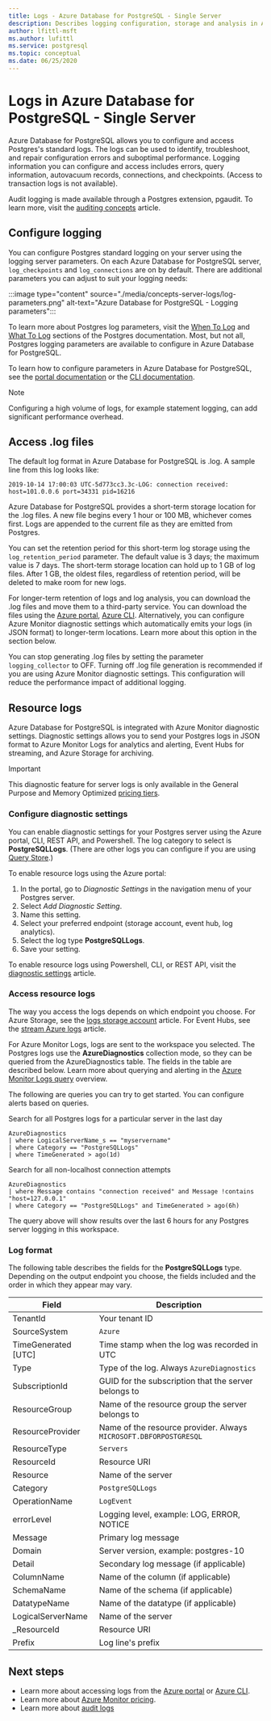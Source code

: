 ```yaml
---
title: Logs - Azure Database for PostgreSQL - Single Server
description: Describes logging configuration, storage and analysis in Azure Database for PostgreSQL - Single Server
author: lfittl-msft
ms.author: lufittl
ms.service: postgresql
ms.topic: conceptual
ms.date: 06/25/2020
---
```


# Logs in Azure Database for PostgreSQL - Single Server

Azure Database for PostgreSQL allows you to configure and access Postgres's standard logs. The logs can be used to identify, troubleshoot, and repair configuration errors and suboptimal performance. Logging information you can configure and access includes errors, query information, autovacuum records, connections, and checkpoints. (Access to transaction logs is not available).

Audit logging is made available through a Postgres extension, pgaudit. To learn more, visit the [auditing concepts](concepts-audit.md) article.


## Configure logging 
You can configure Postgres standard logging on your server using the logging server parameters. On each Azure Database for PostgreSQL server, `log_checkpoints` and `log_connections` are on by default. There are additional parameters you can adjust to suit your logging needs: 

:::image type="content" source="./media/concepts-server-logs/log-parameters.png" alt-text="Azure Database for PostgreSQL - Logging parameters":::

To learn more about Postgres log parameters, visit the [When To Log](https://www.postgresql.org/docs/current/runtime-config-logging.html#RUNTIME-CONFIG-LOGGING-WHEN) and [What To Log](https://www.postgresql.org/docs/current/runtime-config-logging.html#RUNTIME-CONFIG-LOGGING-WHAT) sections of the Postgres documentation. Most, but not all, Postgres logging parameters are available to configure in Azure Database for PostgreSQL.

To learn how to configure parameters in Azure Database for PostgreSQL, see the [portal documentation](howto-configure-server-parameters-using-portal.md) or the [CLI documentation](howto-configure-server-parameters-using-cli.md). 

> [!NOTE]
> Configuring a high volume of logs, for example statement logging, can add significant performance overhead. 

## Access .log files
The default log format in Azure Database for PostgreSQL is .log. A sample line from this log looks like:

```
2019-10-14 17:00:03 UTC-5d773cc3.3c-LOG: connection received: host=101.0.0.6 port=34331 pid=16216
```

Azure Database for PostgreSQL provides a short-term storage location for the .log files. A new file begins every 1 hour or 100 MB, whichever comes first. Logs are appended to the current file as they are emitted from Postgres.  

You can set the retention period for this short-term log storage using the `log_retention_period` parameter. The default value is 3 days; the maximum value is 7 days. The short-term storage location can hold up to 1 GB of log files. After 1 GB, the oldest files, regardless of retention period, will be deleted to make room for new logs. 

For longer-term retention of logs and log analysis, you can download the .log files and move them to a third-party service. You can download the files using the [Azure portal](howto-configure-server-logs-in-portal.md), [Azure CLI](howto-configure-server-logs-using-cli.md). Alternatively, you can configure Azure Monitor diagnostic settings which automatically emits your logs (in JSON format) to longer-term locations. Learn more about this option in the section below. 

You can stop generating .log files by setting the parameter `logging_collector` to OFF. Turning off .log file generation is recommended if you are using Azure Monitor diagnostic settings. This configuration will reduce the performance impact of additional logging.

## Resource logs

Azure Database for PostgreSQL is integrated with Azure Monitor diagnostic settings. Diagnostic settings allows you to send your Postgres logs in JSON format to Azure Monitor Logs for analytics and alerting, Event Hubs for streaming, and Azure Storage for archiving. 

> [!IMPORTANT]
> This diagnostic feature for server logs is only available in the General Purpose and Memory Optimized [pricing tiers](concepts-pricing-tiers.md).


### Configure diagnostic settings

You can enable diagnostic settings for your Postgres server using the Azure portal, CLI, REST API, and Powershell. The log category to select is **PostgreSQLLogs**. (There are other logs you can configure if you are using [Query Store](concepts-query-store.md).)

To enable resource logs using the Azure portal:

   1. In the portal, go to *Diagnostic Settings* in the navigation menu of your Postgres server.
   2. Select *Add Diagnostic Setting*.
   3. Name this setting. 
   4. Select your preferred endpoint (storage account, event hub, log analytics). 
   5. Select the log type **PostgreSQLLogs**.
   7. Save your setting.

To enable resource logs using Powershell, CLI, or REST API, visit the [diagnostic settings](../azure-monitor/essentials/diagnostic-settings.md) article.

### Access resource logs

The way you access the logs depends on which endpoint you choose. For Azure Storage, see the [logs storage account](../azure-monitor/essentials/resource-logs.md#send-to-azure-storage) article. For Event Hubs, see the [stream Azure logs](../azure-monitor/essentials/resource-logs.md#send-to-azure-event-hubs) article.

For Azure Monitor Logs, logs are sent to the workspace you selected. The Postgres logs use the **AzureDiagnostics** collection mode, so they can be queried from the AzureDiagnostics table. The fields in the table are described below. Learn more about querying and alerting in the [Azure Monitor Logs query](../azure-monitor/log-query/log-query-overview.md) overview.

The following are queries you can try to get started. You can configure alerts based on queries.

Search for all Postgres logs for a particular server in the last day
```
AzureDiagnostics
| where LogicalServerName_s == "myservername"
| where Category == "PostgreSQLLogs"
| where TimeGenerated > ago(1d) 
```

Search for all non-localhost connection attempts
```
AzureDiagnostics
| where Message contains "connection received" and Message !contains "host=127.0.0.1"
| where Category == "PostgreSQLLogs" and TimeGenerated > ago(6h)
```
The query above will show results over the last 6 hours for any Postgres server logging in this workspace.

### Log format

The following table describes the fields for the **PostgreSQLLogs** type. Depending on the output endpoint you choose, the fields included and the order in which they appear may vary. 

|**Field** | **Description** |
|---|---|
| TenantId | Your tenant ID |
| SourceSystem | `Azure` |
| TimeGenerated [UTC] | Time stamp when the log was recorded in UTC |
| Type | Type of the log. Always `AzureDiagnostics` |
| SubscriptionId | GUID for the subscription that the server belongs to |
| ResourceGroup | Name of the resource group the server belongs to |
| ResourceProvider | Name of the resource provider. Always `MICROSOFT.DBFORPOSTGRESQL` |
| ResourceType | `Servers` |
| ResourceId | Resource URI |
| Resource | Name of the server |
| Category | `PostgreSQLLogs` |
| OperationName | `LogEvent` |
| errorLevel | Logging level, example: LOG, ERROR, NOTICE |
| Message | Primary log message | 
| Domain | Server version, example: postgres-10 |
| Detail | Secondary log message (if applicable) |
| ColumnName | Name of the column (if applicable) |
| SchemaName | Name of the schema (if applicable) |
| DatatypeName | Name of the datatype (if applicable) |
| LogicalServerName | Name of the server | 
| _ResourceId | Resource URI |
| Prefix | Log line's prefix |


## Next steps
- Learn more about accessing logs from the [Azure portal](howto-configure-server-logs-in-portal.md) or [Azure CLI](howto-configure-server-logs-using-cli.md).
- Learn more about [Azure Monitor pricing](https://azure.microsoft.com/pricing/details/monitor/).
- Learn more about [audit logs](concepts-audit.md)